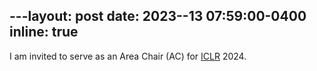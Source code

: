 ---layout: post
date: 2023--13 07:59:00-0400
inline: true
---

I am invited to serve as an Area Chair (AC) for [ICLR](https://iclr.cc/) 2024.